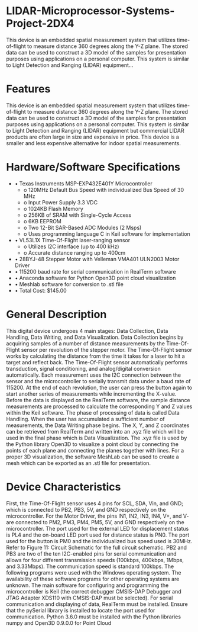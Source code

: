 # LIDAR-Microprocessor-Systems-Project-2DX4
This device is an embedded spatial measurement system that utilizes time-of-flight to measure distance 360 degrees along the Y-Z plane. The stored data can be used to construct a 3D model of the samples for presentation purposes using applications on a personal computer. This system is similar to Light Detection and Ranging (LIDAR) equipment...
# Features
This device is an embedded spatial measurement system that utilizes time-of-flight to measure distance 360 degrees along the Y-Z plane. The stored data can be used to construct a 3D model of the samples for presentation purposes using applications on a personal computer. This system is similar to Light Detection and Ranging (LIDAR) equipment but commercial LIDAR products are often large in size and expensive in price. This device is a smaller and less expensive alternative for indoor spatial measurements.
# Hardware/Software Specifications
* • Texas Instruments MSP-EXP432E401Y Microcontroller
  * o 120MHz Default Bus Speed with individualized Bus Speed of 30 MHz
  * o Input Power Supply 3.3 VDC
  * o 1024KB Flash Memory
  * o 256KB of SRAM with Single-Cycle Access
  * o 6KB EEPROM
  * o Two 12-Bit SAR-Based ADC Modules (2 Msps)
  * o Uses programming language C in Keil software for implementation
* • VL53L1X Time-Of-Flight laser-ranging sensor
  * o Utilizes I2C interface (up to 400 kHz)
  * o Accurate distance ranging up to 400cm
* • 28BYJ-48 Stepper Motor with Velleman VMA401 ULN2003 Motor Driver
* • 115200 baud rate for serial communication in RealTerm software
* • Anaconda software for Python Open3D point cloud visualization
* • Meshlab software for conversion to .stl file
* • Total Cost: $145.00

# General Description
This digital device undergoes 4 main stages: Data Collection, Data Handling, Data Writing, and Data Visualization. Data Collection begins by acquiring samples of a number of distance measurements by the Time-Of-Flight sensor per revolution of the stepper motor. The Time-Of-Flight sensor works by calculating the distance from the time it takes for a laser to hit a target and reflect back. The Time-Of-Flight sensor automatically performs transduction, signal conditioning, and analog/digital conversion automatically. Each measurement uses the I2C connection between the sensor and the microcontroller to serially transmit data under a baud rate of 115200. At the end of each revolution, the user can press the button again to start another series of measurements while incrementing the X-value. Before the data is displayed on the RealTerm software, the sample distance measurements are processed to calculate the corresponding Y and Z values within the Keil software. The phase of processing of data is called Data Handling. When the user has accumulated a sufficient number of measurements, the Data Writing phase begins. The X, Y, and Z coordinates can be retrieved from RealTerm and written into an .xyz file which will be used in the final phase which is Data Visualization. The .xyz file is used by the Python library Open3D to visualize a point cloud by connecting the points of each plane and connecting the planes together with lines. For a proper 3D visualization, the software MeshLab can be used to create a mesh which can be exported as an .stl file for presentation.

# Device Characteristics
First, the Time-Of-Flight sensor uses 4 pins for SCL, SDA, Vin, and GND; which is connected to PB2, PB3, 5V, and GND respectively on the microcontroller. For the Motor Driver, the pins IN1, IN2, IN3, IN4, V+, and V- are connected to PM2, PM3, PM4, PM5, 5V, and GND respectively on the microcontroller. The port used for the external LED for displacement status is PL4 and the on-board LED port used for distance status is PN0. The port used for the button is PM0 and the individualized bus speed used is 30MHz. Refer to Figure 11: Circuit Schematic for the full circuit schematic. PB2 and PB3 are two of the ten I2C-enabled pins for serial communication and allows for four different transmission speeds (100kbps, 400kbps, 1Mbps, and 3.33Mbps). The communication speed is standard 100kbps. The following programs were used with the Windows operating system. The availability of these software programs for other operating systems are unknown. The main software for configuring and programming the microcontroller is Keil (the correct debugger CMSIS-DAP Debugger and JTAG Adapter XDS110 with CMSIS-DAP must be selected). For serial communication and displaying of data, RealTerm must be installed. Ensure that the pySerial library is installed to locate the port used for communication. Python 3.6.0 must be installed with the Python libraries numpy and Open3D 0.9.0.0 for Point Cloud
